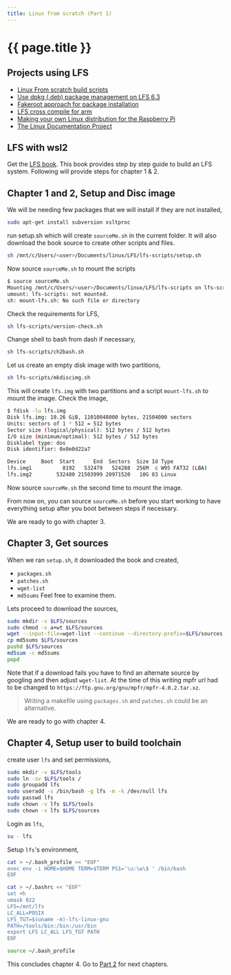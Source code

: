 ```yaml
---
title: Linux from scratch (Part 1)
---
```


# {{ page.title }}

## Projects using LFS
* [Linux From scratch build scripts](https://github.com/jfdelnero/LinuxFromScratch)
* [Use dpkg (.deb) package management on LFS 6.3](http://www.linuxfromscratch.org/hints/downloads/files/dpkg.txt)
* [Fakeroot approach for package installation](http://www.linuxfromscratch.org/hints/downloads/files/fakeroot.txt)
* [LFS cross compile for arm](https://clfs.org/view/clfs-embedded/arm/)
* [Making your own Linux distribution for the Raspberry Pi](https://pixelspark.nl/2019/making-your-own-linux-distribution-for-the-raspberry-pi-for-fun-and-profit-part-1)
* [The Linux Documentation Project](http://www.tldp.org/)

## LFS with wsl2
Get the [LFS book](http://www.linuxfromscratch.org/lfs/download.html). This book provides step by step guide to build an LFS system. Following will provide steps for chapter 1 & 2.

## Chapter 1 and 2, Setup and Disc image
We will be needing few packages that we will install if they are not installed,
```bash
sudo apt-get install subversion xsltproc
```

run setup.sh which will create ``sourceMe.sh`` in the current folder. It will also download the book source to create other scripts and files.
```bash
sh /mnt/c/Users/<user>/Documents/linux/LFS/lfs-scripts/setup.sh
```

Now source ``sourceMe.sh`` to mount the scripts
```bash
$ source sourceMe.sh
Mounting /mnt/c/Users/<user>/Documents/linux/LFS/lfs-scripts on lfs-scripts
umount: lfs-scripts: not mounted.
sh: mount-lfs.sh: No such file or directory
```

Check the requirements for LFS,
```bash
sh lfs-scripts/version-check.sh
```

Change shell to bash from dash if necessary,
```bash
sh lfs-scripts/ch2bash.sh
```

Let us create an empty disk image with two partitions,
```bash
sh lfs-scripts/mkdiscimg.sh
```
This will create ``lfs.img`` with two partitions and a script ``mount-lfs.sh`` to mount the image. Check the image, 
```bash
$ fdisk -lu lfs.img
Disk lfs.img: 10.26 GiB, 11010048000 bytes, 21504000 sectors
Units: sectors of 1 * 512 = 512 bytes
Sector size (logical/physical): 512 bytes / 512 bytes
I/O size (minimum/optimal): 512 bytes / 512 bytes
Disklabel type: dos
Disk identifier: 0x0e0d22a7

Device     Boot  Start      End  Sectors  Size Id Type
lfs.img1          8192   532479   524288  256M  c W95 FAT32 (LBA)
lfs.img2        532480 21503999 20971520   10G 83 Linux
```

Now source ``sourceMe.sh`` the second time to mount the image.

From now on, you can source ``sourceMe.sh`` before you start working to have everything setup after you boot between steps if necessary.

We are ready to go with chapter 3. 

## Chapter 3, Get sources 

When we ran ``setup.sh``, it downloaded the book and created,
* ``packages.sh``
* ``patches.sh``
* ``wget-list``
* ``md5sums``
Feel free to examine them.

Lets proceed to download the sources,
```bash
sudo mkdir -v $LFS/sources
sudo chmod -v a+wt $LFS/sources
wget --input-file=wget-list --continue --directory-prefix=$LFS/sources
cp md5sums $LFS/sources
pushd $LFS/sources
md5sum -c md5sums
popd
``` 
Note that if a download fails you have to find an alternate source by googling and then adjust ``wget-list``.
At the time of this writing mpfr url had to be changed to ``https://ftp.gnu.org/gnu/mpfr/mpfr-4.0.2.tar.xz``.
> Writing a makefile using ``packages.sh`` and ``patches.sh`` could be an alternative.

We are ready to go with chapter 4.

## Chapter 4, Setup user to build toolchain

create user ``lfs`` and set permissions,
```bash
sudo mkdir -v $LFS/tools
sudo ln -sv $LFS/tools /
sudo groupadd lfs
sudo useradd -s /bin/bash -g lfs -m -k /dev/null lfs
sudo passwd lfs
sudo chown -v lfs $LFS/tools
sudo chown -v lfs $LFS/sources
```

Login as ``lfs``,
```bash
su - lfs
```

Setup ``lfs``'s environment,
```bash
cat > ~/.bash_profile << "EOF"
exec env -i HOME=$HOME TERM=$TERM PS1='\u:\w\$ ' /bin/bash
EOF

cat > ~/.bashrc << "EOF"
set +h
umask 022
LFS=/mnt/lfs
LC_ALL=POSIX
LFS_TGT=$(uname -m)-lfs-linux-gnu
PATH=/tools/bin:/bin:/usr/bin
export LFS LC_ALL LFS_TGT PATH
EOF

source ~/.bash_profile
```

This concludes chapter 4. Go to [Part 2](lfs2) for next chapters.
